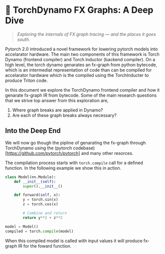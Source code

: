 # 🧠 TorchDynamo FX Graphs: A Deep Dive
> _Exploring the internals of FX graph tracing — and the places it goes south._

Pytorch 2.0 introduced a novel framework for lowering pytorch models into accelarator hardware. The main two components of this framework is Torch Dynamo (frontend compiler) and Torch Inductor (backend compiler). On a high level, the torch dynamo genarates an fx-graph from python bytecode, which is an intermediat representation of code than can be compiled for accelarator hardware which is the compiled using the TorchInducter to produce Triton code.

In this document we explore the TorchDynamo frontend compiler and how it genarate fx-graph IR from bytecode. Some of the main research questions that we strive top answer from this exploration are,

1. Where graph breaks are applied in Dynamo?
2. Are each of these graph breaks always necessary?

## Into the Deep End

We will now go though the pipline of genarating the fx-graph through TorchDynamo using the (pytorch codebase)[https://github.com/pytorch/pytorch] and many other resorces.

The compilation process starts with ```torch.compile``` call for a defined function. In the following example we show this in action.

```python
class Model(nn.Module):
    def __init__(self):
        super().__init__()

    def forward(self, x):
        y = torch.sin(x)
        z = torch.cos(x)

        # Combine and return
        return y**2 + z**2

model = Model()
compiled = torch.compile(model)
```

When this compiled model is called with input values it will produce fx-graph IR for the foward function.

